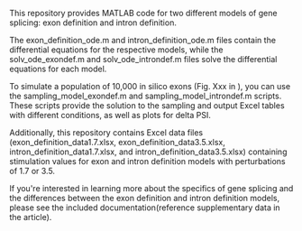 

This repository provides MATLAB code for two different models of gene splicing: exon definition and intron definition.

The exon_definition_ode.m and intron_definition_ode.m files contain the differential equations for the respective models, while the solv_ode_exondef.m and solv_ode_introndef.m files solve the differential equations for each model.

To simulate a population of 10,000 in silico exons (Fig. Xxx in <citation of the paper>), you can use the sampling_model_exondef.m and sampling_model_introndef.m scripts. These scripts provide the solution to the sampling and output Excel tables with different conditions, as well as plots for delta PSI.

Additionally, this repository contains Excel data files (exon_definition_data1.7.xlsx, exon_definition_data3.5.xlsx, intron_definition_data1.7.xlsx, and intron_definition_data3.5.xlsx) containing stimulation values for exon and intron definition models with perturbations of 1.7 or 3.5.

If you're interested in learning more about the specifics of gene splicing and the differences between the exon definition and intron definition models, please see the included documentation(reference supplementary data in the article).
 
